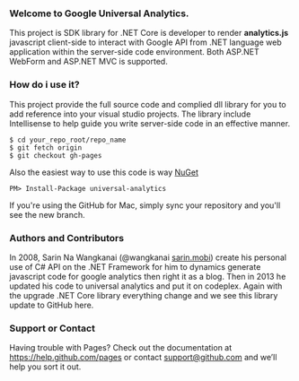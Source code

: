 ### Welcome to Google Universal Analytics.
This project is SDK library for .NET Core is developer to render **analytics.js** javascript client-side to interact with Google API from .NET language web application within the server-side code environment. Both ASP.NET WebForm and ASP.NET MVC is supported.

### How do i use it?
This project provide the full source code and complied dll library for you to add reference into your visual studio projects. The library include Intellisense to help guide you write server-side code in an effective manner.

```
$ cd your_repo_root/repo_name
$ git fetch origin
$ git checkout gh-pages
```

Also the easiest way to use this code is way [NuGet](https://www.nuget.org/packages/universal-analytics/)

```
PM> Install-Package universal-analytics
```

If you're using the GitHub for Mac, simply sync your repository and you'll see the new branch.

### Authors and Contributors
In 2008, Sarin Na Wangkanai (@wangkanai [sarin.mobi](http://www.sarin.mobi/2008/11/generate-google-analytics-e-commerce-code-from-c/)) create his personal use of C# API on the .NET Framework for him to dynamics generate javascript code for google analytics then right it as a blog. Then in 2013 he updated his code to universal analytics and put it on codeplex. Again with the upgrade .NET Core library everything change and we see this library update to GitHub here.

### Support or Contact
Having trouble with Pages? Check out the documentation at https://help.github.com/pages or contact support@github.com and we’ll help you sort it out.
